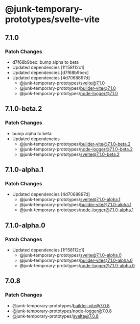# @junk-temporary-prototypes/svelte-vite

## 7.1.0

### Patch Changes

- d7f68b9bec: bump alpha to beta
- Updated dependencies [1f158112c1]
- Updated dependencies [d7f68b9bec]
- Updated dependencies [4d7068897d]
  - @junk-temporary-prototypes/svelte@7.1.0
  - @junk-temporary-prototypes/builder-vite@7.1.0
  - @junk-temporary-prototypes/node-logger@7.1.0

## 7.1.0-beta.2

### Patch Changes

- bump alpha to beta
- Updated dependencies
  - @junk-temporary-prototypes/builder-vite@7.1.0-beta.2
  - @junk-temporary-prototypes/node-logger@7.1.0-beta.2
  - @junk-temporary-prototypes/svelte@7.1.0-beta.2

## 7.1.0-alpha.1

### Patch Changes

- Updated dependencies [4d7068897d]
  - @junk-temporary-prototypes/svelte@7.1.0-alpha.1
  - @junk-temporary-prototypes/builder-vite@7.1.0-alpha.1
  - @junk-temporary-prototypes/node-logger@7.1.0-alpha.1

## 7.1.0-alpha.0

### Patch Changes

- Updated dependencies [1f158112c1]
  - @junk-temporary-prototypes/svelte@7.1.0-alpha.0
  - @junk-temporary-prototypes/builder-vite@7.1.0-alpha.0
  - @junk-temporary-prototypes/node-logger@7.1.0-alpha.0

## 7.0.8

### Patch Changes

- @junk-temporary-prototypes/builder-vite@7.0.8
- @junk-temporary-prototypes/node-logger@7.0.8
- @junk-temporary-prototypes/svelte@7.0.8
